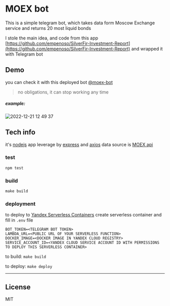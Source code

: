 # MOEX bot

This is a simple telegram bot, which takes data form Moscow Exchange service and returns 20 most liquid bonds

I stole the main idea, and code from this app [https://github.com/empenoso/SilverFir-Investment-Report](https://github.com/empenoso/SilverFir-Investment-Report)
and wrapped it with Telegram bot

## Demo
you can check it with this deployed bot [@moex-bot](https://t.me/MoexTopBondsBot)
> no obligations, it can stop working any time

##### example:
![2022-12-21 12 49 37](https://user-images.githubusercontent.com/2368171/208875342-956c1046-d875-4c61-aec7-3a39f0f64765.jpg)


## Tech info

it's [nodejs](https://nodejs.org) app leverage by [express](https://expressjs.com) and [axios](https://github.com/axios/axios)
data source is [MOEX api](https://iss.moex.com/iss/reference/)

### test
`npm test`

### build
`make build`

### deployment 
to deploy to [Yandex Serverless Containers](https://cloud.yandex.ru/)
create serverless container and fill in `.env` file
```
BOT_TOKEN=<TELEGRAM BOT TOKEN>
LAMBDA_URL=<PUBLIC URL OF YOUR SERVERLESS FUNCTION>
DOCKER_IMAGE=<DOCKER IMAGE IN YANDEX CLOUD REGISTRY>
SERVICE_ACCOUNT_ID=<YANDEX CLOUD SERVICE ACCOUNT ID WITH PERMISSIONS TO DEPLOY THIS SERVERLESS CONTAINER>
```
to build:  `make build`

to deploy: `make deploy`



---

## License
MIT
